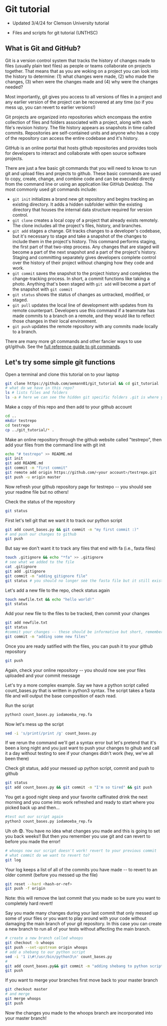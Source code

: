 # Git tutorial

* Updated 3/4/24 for Clemson University tutorial

* Files and scripts for git tutorial (UNTHSC)

## What is Git and GitHub?

Git is a version control system that tracks the history of changes made to files (usually plain text files) as people or teams collaborate on projects together. That means that as you are woking on a project you can look into the history to determine: (1) what changes were made, (2) who made the changes, (3) when were the changes made and (4) why were the changes needed?

Most importantly, git gives you access to all versions of files in a project and any earlier version of the project can be recovered at any time (so if you mess up, you can revert to earlier versions!)

Git projects are organized into repositories which encompass the entire collection of files and folders associated with a project, along with each file's revision history. The file history appears as snapshots in time called commits. Repositories are self-contained units and anyone who has a copy of the repository can access the entire codebase and it's history.

GitHub is an online portal that hosts github repositories and provides tools for developers to interact and collaborate with open source software projects. 

There are just a few basic git commands that you will need to know to run git and upload files and projects to github. These basic commands are used to copy, create, change, and combine code and can be executed directly from the command line or using an application like GitHub Desktop. The most commonly used git commands include:

* ```git init``` initializes a brand new git repository and begins tracking an existing directory. It adds a hidden subfolder within the existing directory that houses the internal data structure required for version control.
* ```git clone``` creates a local copy of a project that already exists remotely. The clone includes all the project's files, history, and branches.
* ```git add``` stages a change. Git tracks changes to a developer's codebase, but it's necessary to stage and take a snapshot of the changes to include them in the project's history. This command performs staging, the first part of that two-step process. Any changes that are staged will become a part of the next snapshot and a part of the project's history. Staging and committing separately gives developers complete control over the history of their project without changing how they code and work.
* ```git commit``` saves the snapshot to the project history and completes the change-tracking process. In short, a commit functions like taking a photo. Anything that's been staged with ```git add``` will become a part of the snapshot with ```git commit```
* ```git status``` shows the status of changes as untracked, modified, or staged.
* ```git pull``` updates the local line of development with updates from its remote counterpart. Developers use this command if a teammate has made commits to a branch on a remote, and they would like to reflect those changes in their local environment.
* ```git push``` updates the remote repository with any commits made locally to a branch.

There are many more git commands and other fancier ways to use git/github. See the [full reference guide to git commands](https://git-scm.com/docs).

## Let's try some simple git functions

Open a terminal and clone this tutorial on to your laptop

```bash
git clone https://github.com/aemann01/git_tutorial && cd git_tutorial
# what do we have in this repo?
ls # lists files and folders
ls -a # here we can see the hidden git specific folders .git is where your file history is tracked
```

Make a copy of this repo and then add to your github account 

```bash
cd .. 
mkdir testrepo
cd testrepo
cp ../git_tutorial/* .
```

Make an online repository through the github website called "testrepo", then add your files from the command line with git init

```bash
echo "# testrepo" >> README.md
git init
git add README.md
git commit -m "first commit"
git remote add origin https://github.com/<your account>/testrepo.git
git push -u origin master
```

Now refresh your github repository page for testrepo -- you should see your readme file but no others!

Check the status of the repository 

```bash
git status
```
First let's tell git that we want it to track our python script

```bash
git add count_bases.py && git commit -m "my first commit :)"
# and push our changes to github
git push
```

But say we don't want it to track any files that end with fa (i.e., fasta files)

```bash
touch .gitignore && echo "*fa" >> .gitignore
# see what we added to the file
cat .gitignore
git add .gitignore
git commit -m "adding gitignore file"
git status # you should no longer see the fasta file but it still exists in the repository!
```

Let's add a new file to the repo, check status again

```bash
touch newfile.txt && echo "hello world!"
git status
```

Add your new file to the files to be tracked, then commit your changes

```bash
git add newfile.txt
git status
#commit your changes -- these should be informative but short, remember these are notes to yourself in case something goes funky down the road
git commit -m "adding some new files"
```

Once you are ready satified with the files, you can push it to your github repository

```bash
git push
```

Again, check your online repository -- you should now see your files uploaded and your commit message  

Let's try a more complex example. Say we have a python script called count_bases.py that is written in python3 syntax. The script takes a fasta file and will output the base composition of each read.

Run the script

```bash
python3 count_bases.py iodamoeba_rep.fa
```

Now let's mess up the script 

```bash
sed -i 's/print(/print /g' count_bases.py 
```

If we rerun the command we'll get a syntax error but let's pretend that it's been a long night and you just want to push your changes to gihub and call it a day without testing to see if your changes didn't work (hey, we've all been there)

Check git status, add your messed up python script, commit and push to github

```bash
git status
git add count_bases.py && git commit -m "I'm so tired" && git push
```

You get a good night sleep and your favorite caffinated drink the next morning and you come into work refreshed and ready to start where you picked back up and then...

```bash
#test out our script again
python3 count_bases.py iodamoeba_rep.fa
```

Uh oh :fearful:. You have no idea what changes you made and this is going to set you back weeks!! But then you remember you use git and can revert to before you made the error!

```bash
# whoops now our script doesn't work! revert to your previous commit
# what commit do we want to revert to?
git log
```

Your log keeps a list of all of the commits you have made -- to revert to an older commit (before you messed up the file)

```bash
git reset --hard <hash-or-ref>
git push -f origin
```

Note: this will remove the last commit that you made so be sure you want to completely hard revert!

Say you made many changes during your last commit that only messed up some of your files or you want to play around with your code without damaging the main branch of your git repository. In this case you can create a new branch to run all of your tests without affecting the main branch.

```bash
# create a new branch called whoops
git checkout -b whoops
git push --set-upstream origin whoops
# add a shebang to our python script
sed -i '1 i\#!/usr/bin/python3\n' count_bases.py
# 
git add count_bases.py&& git commit -m "adding shebang to python script"
git push
```

If you want to merge your branches first move back to your master branch

```bash
git checkout master
# and merge
git merge whoops
git push
```

Now the changes you made to the whoops branch are incorporated into your master branch!

